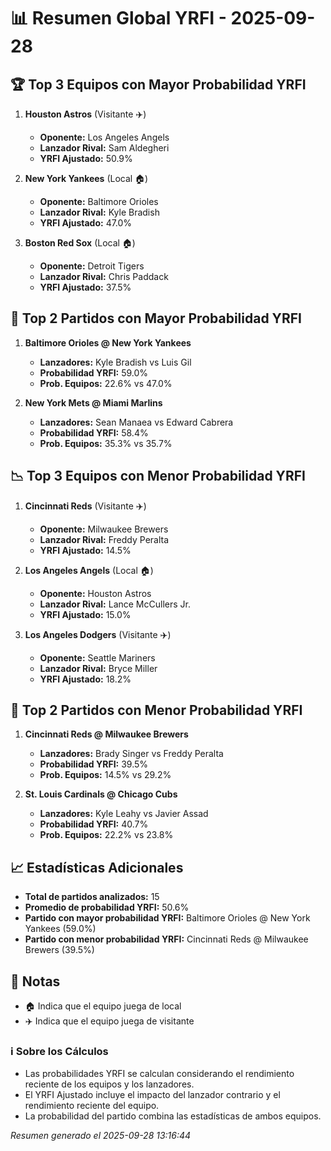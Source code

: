# 📊 Resumen Global YRFI - 2025-09-28

## 🏆 Top 3 Equipos con Mayor Probabilidad YRFI

1. **Houston Astros** (Visitante ✈️)
   - **Oponente:** Los Angeles Angels
   - **Lanzador Rival:** Sam Aldegheri
   - **YRFI Ajustado:** 50.9%

2. **New York Yankees** (Local 🏠)
   - **Oponente:** Baltimore Orioles
   - **Lanzador Rival:** Kyle Bradish
   - **YRFI Ajustado:** 47.0%

3. **Boston Red Sox** (Local 🏠)
   - **Oponente:** Detroit Tigers
   - **Lanzador Rival:** Chris Paddack
   - **YRFI Ajustado:** 37.5%

## 🎯 Top 2 Partidos con Mayor Probabilidad YRFI

1. **Baltimore Orioles @ New York Yankees**
   - **Lanzadores:** Kyle Bradish vs Luis Gil
   - **Probabilidad YRFI:** 59.0%
   - **Prob. Equipos:** 22.6% vs 47.0%

2. **New York Mets @ Miami Marlins**
   - **Lanzadores:** Sean Manaea vs Edward Cabrera
   - **Probabilidad YRFI:** 58.4%
   - **Prob. Equipos:** 35.3% vs 35.7%

## 📉 Top 3 Equipos con Menor Probabilidad YRFI

1. **Cincinnati Reds** (Visitante ✈️)
   - **Oponente:** Milwaukee Brewers
   - **Lanzador Rival:** Freddy Peralta
   - **YRFI Ajustado:** 14.5%

2. **Los Angeles Angels** (Local 🏠)
   - **Oponente:** Houston Astros
   - **Lanzador Rival:** Lance McCullers Jr.
   - **YRFI Ajustado:** 15.0%

3. **Los Angeles Dodgers** (Visitante ✈️)
   - **Oponente:** Seattle Mariners
   - **Lanzador Rival:** Bryce Miller
   - **YRFI Ajustado:** 18.2%

## 🛑 Top 2 Partidos con Menor Probabilidad YRFI

1. **Cincinnati Reds @ Milwaukee Brewers**
   - **Lanzadores:** Brady Singer vs Freddy Peralta
   - **Probabilidad YRFI:** 39.5%
   - **Prob. Equipos:** 14.5% vs 29.2%

2. **St. Louis Cardinals @ Chicago Cubs**
   - **Lanzadores:** Kyle Leahy vs Javier Assad
   - **Probabilidad YRFI:** 40.7%
   - **Prob. Equipos:** 22.2% vs 23.8%

## 📈 Estadísticas Adicionales

- **Total de partidos analizados:** 15
- **Promedio de probabilidad YRFI:** 50.6%
- **Partido con mayor probabilidad YRFI:** Baltimore Orioles @ New York Yankees (59.0%)
- **Partido con menor probabilidad YRFI:** Cincinnati Reds @ Milwaukee Brewers (39.5%)

## 📝 Notas

- 🏠 Indica que el equipo juega de local
- ✈️ Indica que el equipo juega de visitante

### ℹ️ Sobre los Cálculos
- Las probabilidades YRFI se calculan considerando el rendimiento reciente de los equipos y los lanzadores.
- El YRFI Ajustado incluye el impacto del lanzador contrario y el rendimiento reciente del equipo.
- La probabilidad del partido combina las estadísticas de ambos equipos.

*Resumen generado el 2025-09-28 13:16:44*
